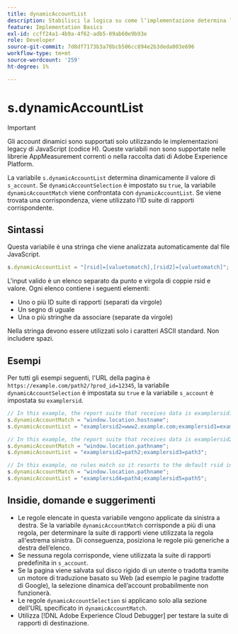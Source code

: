 ```yaml
---
title: dynamicAccountList
description: Stabilisci la logica su come l’implementazione determina la suite di rapporti.
feature: Implementation Basics
exl-id: ccff24a1-4b9a-4f62-adb5-09ab60e9b93e
role: Developer
source-git-commit: 7d8df7173b3a78bcb506cc894e2b3deda003e696
workflow-type: tm+mt
source-wordcount: '259'
ht-degree: 1%

---
```


# s.dynamicAccountList

>[!IMPORTANT]
>
>Gli account dinamici sono supportati solo utilizzando le implementazioni legacy di JavaScript (codice H). Queste variabili non sono supportate nelle librerie AppMeasurement correnti o nella raccolta dati di Adobe Experience Platform.

La variabile `s.dynamicAccountList` determina dinamicamente il valore di `s_account`. Se `dynamicAccountSelection` è impostato su `true`, la variabile `dynamicAccountMatch` viene confrontata con `dynamicAccountList`. Se viene trovata una corrispondenza, viene utilizzato l’ID suite di rapporti corrispondente.

## Sintassi

Questa variabile è una stringa che viene analizzata automaticamente dal file JavaScript.

```JavaScript
s.dynamicAccountList = "[rsid]=[valuetomatch],[rsid2]=[valuetomatch]";
```

L&#39;input valido è un elenco separato da punto e virgola di coppie rsid e valore. Ogni elenco contiene i seguenti elementi:

* Uno o più ID suite di rapporti (separati da virgole)
* Un segno di uguale
* Una o più stringhe da associare (separate da virgole)

Nella stringa devono essere utilizzati solo i caratteri ASCII standard. Non includere spazi.

## Esempi

Per tutti gli esempi seguenti, l&#39;URL della pagina è `https://example.com/path2/?prod_id=12345`, la variabile `dynamicAccountSelection` è impostata su `true` e la variabile `s_account` è impostata su `examplersid`.

```js
// In this example, the report suite that receives data is examplersid1.
s.dynamicAccountMatch = "window.location.hostname";
s.dynamicAccountList = "examplersid2=www2.example.com;examplersid1=example.com";

// In this example, the report suite that receives data is examplersid2.
s.dynamicAccountMatch = "window.location.pathname";
s.dynamicAccountList = "examplersid2=path2;examplersid3=path3";

// In this example, no rules match so it resorts to the default rsid in s_account, examplersid.
s.dynamicAccountMatch = "window.location.pathname";
s.dynamicAccountList = "examplersid4=path4;examplersid5=path5";
```

## Insidie, domande e suggerimenti

* Le regole elencate in questa variabile vengono applicate da sinistra a destra. Se la variabile `dynamicAccountMatch` corrisponde a più di una regola, per determinare la suite di rapporti viene utilizzata la regola all&#39;estrema sinistra. Di conseguenza, posiziona le regole più generiche a destra dell’elenco.
* Se nessuna regola corrisponde, viene utilizzata la suite di rapporti predefinita in `s_account`.
* Se la pagina viene salvata sul disco rigido di un utente o tradotta tramite un motore di traduzione basato su Web (ad esempio le pagine tradotte di Google), la selezione dinamica dell’account probabilmente non funzionerà.
* Le regole `dynamicAccountSelection` si applicano solo alla sezione dell&#39;URL specificato in `dynamicAccountMatch`.
* Utilizza [!DNL Adobe Experience Cloud Debugger] per testare la suite di rapporti di destinazione.
